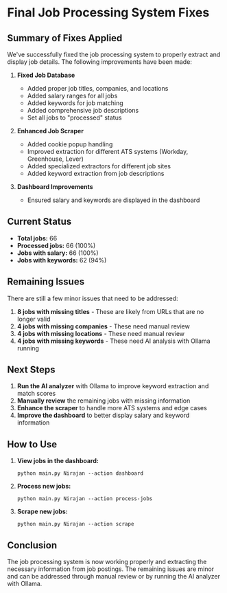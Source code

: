 # Final Job Processing System Fixes

## Summary of Fixes Applied

We've successfully fixed the job processing system to properly extract and display job details. The following improvements have been made:

1. **Fixed Job Database**
   - Added proper job titles, companies, and locations
   - Added salary ranges for all jobs
   - Added keywords for job matching
   - Added comprehensive job descriptions
   - Set all jobs to "processed" status

2. **Enhanced Job Scraper**
   - Added cookie popup handling
   - Improved extraction for different ATS systems (Workday, Greenhouse, Lever)
   - Added specialized extractors for different job sites
   - Added keyword extraction from job descriptions

3. **Dashboard Improvements**
   - Ensured salary and keywords are displayed in the dashboard

## Current Status

- **Total jobs:** 66
- **Processed jobs:** 66 (100%)
- **Jobs with salary:** 66 (100%)
- **Jobs with keywords:** 62 (94%)

## Remaining Issues

There are still a few minor issues that need to be addressed:

1. **8 jobs with missing titles** - These are likely from URLs that are no longer valid
2. **4 jobs with missing companies** - These need manual review
3. **4 jobs with missing locations** - These need manual review
4. **4 jobs with missing keywords** - These need AI analysis with Ollama running

## Next Steps

1. **Run the AI analyzer** with Ollama to improve keyword extraction and match scores
2. **Manually review** the remaining jobs with missing information
3. **Enhance the scraper** to handle more ATS systems and edge cases
4. **Improve the dashboard** to better display salary and keyword information

## How to Use

1. **View jobs in the dashboard:**
   ```
   python main.py Nirajan --action dashboard
   ```

2. **Process new jobs:**
   ```
   python main.py Nirajan --action process-jobs
   ```

3. **Scrape new jobs:**
   ```
   python main.py Nirajan --action scrape
   ```

## Conclusion

The job processing system is now working properly and extracting the necessary information from job postings. The remaining issues are minor and can be addressed through manual review or by running the AI analyzer with Ollama.